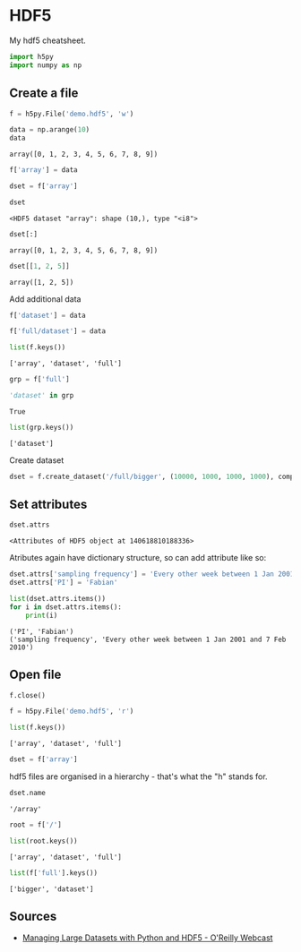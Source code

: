 # HDF5



My hdf5 cheatsheet.

``` python
import h5py
import numpy as np
```

## Create a file

``` python
f = h5py.File('demo.hdf5', 'w')
```

``` python
data = np.arange(10)
data
```

    array([0, 1, 2, 3, 4, 5, 6, 7, 8, 9])

``` python
f['array'] = data
```

``` python
dset = f['array']
```

``` python
dset
```

    <HDF5 dataset "array": shape (10,), type "<i8">

``` python
dset[:]
```

    array([0, 1, 2, 3, 4, 5, 6, 7, 8, 9])

``` python
dset[[1, 2, 5]]
```

    array([1, 2, 5])

Add additional data

``` python
f['dataset'] = data
```

``` python
f['full/dataset'] = data
```

``` python
list(f.keys())
```

    ['array', 'dataset', 'full']

``` python
grp = f['full']
```

``` python
'dataset' in grp
```

    True

``` python
list(grp.keys())
```

    ['dataset']

Create dataset

``` python
dset = f.create_dataset('/full/bigger', (10000, 1000, 1000, 1000), compression='gzip')
```

## Set attributes

``` python
dset.attrs
```

    <Attributes of HDF5 object at 140618810188336>

Atributes again have dictionary structure, so can add attribute like so:

``` python
dset.attrs['sampling frequency'] = 'Every other week between 1 Jan 2001 and 7 Feb 2010'
dset.attrs['PI'] = 'Fabian'
```

``` python
list(dset.attrs.items())
for i in dset.attrs.items():
    print(i)
```

    ('PI', 'Fabian')
    ('sampling frequency', 'Every other week between 1 Jan 2001 and 7 Feb 2010')

## Open file

``` python
f.close()
```

``` python
f = h5py.File('demo.hdf5', 'r')
```

``` python
list(f.keys())
```

    ['array', 'dataset', 'full']

``` python
dset = f['array']
```

hdf5 files are organised in a hierarchy - that's what the "h" stands for.

``` python
dset.name
```

    '/array'

``` python
root = f['/']
```

``` python
list(root.keys())
```

    ['array', 'dataset', 'full']

``` python
list(f['full'].keys())
```

    ['bigger', 'dataset']

## Sources

-   [Managing Large Datasets with Python and HDF5 - O'Reilly Webcast](https://www.youtube.com/watch?v=wZEFoVUu8h0)

